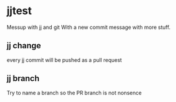 # jjtest
Messup with jj and git
With a new commit message with more stuff.

## jj change

every jj commit will be pushed as a pull request

## jj branch

Try to name a branch so the PR branch is not nonsence
